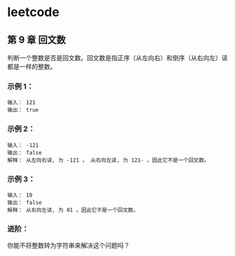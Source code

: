 # leetcode

## 第 9 章 回文数

判断一个整数是否是回文数。回文数是指正序（从左向右）和倒序（从右向左）读都是一样的整数。

### 示例 1：

```
输入： 121
输出： true
```

### 示例 2：

```
输入： -121
输出： false
解释： 从左向右读, 为 -121 。 从右向左读, 为 121- 。因此它不是一个回文数。
```

### 示例 3：

```
输入： 10
输出： false
解释： 从右向左读, 为 01 。因此它不是一个回文数。
```

### 进阶：

你能不将整数转为字符串来解决这个问题吗？
